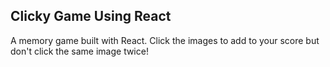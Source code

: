 ## Clicky Game Using React

A memory game built with React. Click the images to add to your score but don't click the same image twice!
